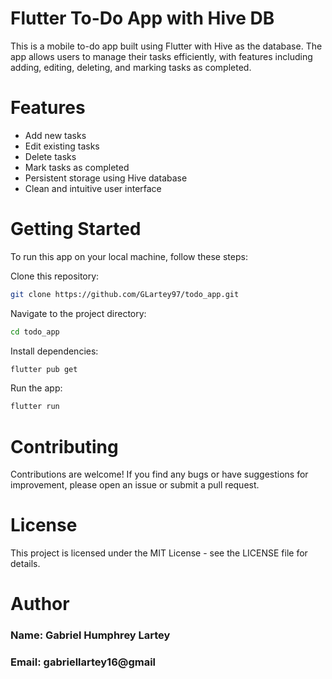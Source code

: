 # Flutter To-Do App with Hive DB
This is a mobile to-do app built using Flutter with Hive as the database. The app allows users to manage their tasks efficiently, with features including adding, editing, deleting, and marking tasks as completed.

# Features
- Add new tasks
- Edit existing tasks
- Delete tasks
- Mark tasks as completed
- Persistent storage using Hive database
- Clean and intuitive user interface

# Getting Started
To run this app on your local machine, follow these steps:

Clone this repository:

```bash
git clone https://github.com/GLartey97/todo_app.git
```
Navigate to the project directory:

```bash
cd todo_app
```
Install dependencies:

```bash
flutter pub get
```
Run the app:

```bash
flutter run
```

# Contributing
Contributions are welcome! If you find any bugs or have suggestions for improvement, please open an issue or submit a pull request.

# License
This project is licensed under the MIT License - see the LICENSE file for details.

# Author
### Name: Gabriel Humphrey Lartey
### Email: gabriellartey16@gmail





